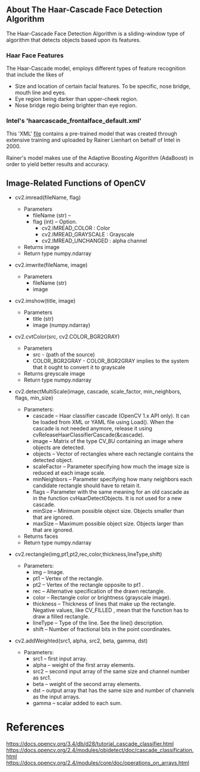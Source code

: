 ## About The Haar-Cascade Face Detection Algorithm

The Haar-Cascade Face Detection Algorithm is a sliding-window type of algorithm that detects objects based upon its features.

### Haar Face Features

The Haar-Cascade model, employs different types of feature recognition that include the likes of
- Size and location of certain facial features. To be specific, nose bridge, mouth line and eyes.
- Eye region being darker than upper-cheek region.
- Nose bridge regio being brighter than eye region.

### Intel's 'haarcascade_frontalface_default.xml'

This 'XML'  [file](https://github.com/opencv/opencv/blob/master/data/haarcascades/haarcascade_frontalface_default.xml) contains a pre-trained model that was created through extensive training and uploaded by Rainer Lienhart on behalf of Intel in 2000. 

Rainer's model makes use of the Adaptive Boosting Algorithm (AdaBoost) in order to yield better results and accuracy.


## Image-Related Functions of OpenCV

- cv2.imread(fileName, flag)
  - Parameters
    - fileName (str) –
    - flag (int) – Option.
      - cv2.IMREAD_COLOR : Color 
      - cv2.IMREAD_GRAYSCALE : Grayscale 
      - cv2.IMREAD_UNCHANGED : alpha channel 
  - Returns image
  - Return type numpy.ndarray

- cv2.imwrite(fileName, image)
  - Parameters
    - fileName (str) 
    - image

- cv2.imshow(title, image)
  - Parameters
    - title (str)
    - image (numpy.ndarray)
    
- cv2.cvtColor(src, cv2.COLOR_BGR2GRAY)
  - Parameters
    - src - (path of the source)
    - COLOR_BGR2GRAY - COLOR_BGR2GRAY implies to the system that it ought to convert it to grayscale
  - Returns greyscale image 
  - Return type numpy.ndarray
  
- cv2.detectMultiScale(image, cascade, scale_factor, min_neighbors, flags, min_size)
    - Parameters:	
      - cascade – Haar classifier cascade (OpenCV 1.x API only). It can be loaded from XML or YAML file using Load(). When the cascade is not needed anymore, release it using cvReleaseHaarClassifierCascade(&cascade).
      - image – Matrix of the type CV_8U containing an image where objects are detected.
      - objects – Vector of rectangles where each rectangle contains the detected object.
      - scaleFactor – Parameter specifying how much the image size is reduced at each image scale.
      - minNeighbors – Parameter specifying how many neighbors each candidate rectangle should have to retain it.
      - flags – Parameter with the same meaning for an old cascade as in the function cvHaarDetectObjects. It is not used for a new cascade.
      - minSize – Minimum possible object size. Objects smaller than that are ignored.
      - maxSize – Maximum possible object size. Objects larger than that are ignored.
    - Returns faces
    - Return type numpy.ndarray
 
 - cv2.rectangle(img,pt1,pt2,rec,color,thickness,lineType,shift)
    - Parameters:
      - img – Image.
      - pt1 – Vertex of the rectangle.
      - pt2 – Vertex of the rectangle opposite to pt1 .
      - rec – Alternative specification of the drawn rectangle.
      - color – Rectangle color or brightness (grayscale image).
      - thickness – Thickness of lines that make up the rectangle. Negative values, like CV_FILLED , mean that the function has to draw a filled rectangle.
      - lineType – Type of the line. See the line() description.
      - shift – Number of fractional bits in the point coordinates.

  - cv2.addWeighted(src1, alpha, src2, beta, gamma, dst)
    - Parameters:	
      - src1 – first input array.
      - alpha – weight of the first array elements.
      - src2 – second input array of the same size and channel number as src1.
      - beta – weight of the second array elements.
      - dst – output array that has the same size and number of channels as the input arrays.
      - gamma – scalar added to each sum.
      
# References

https://docs.opencv.org/3.4/db/d28/tutorial_cascade_classifier.html
https://docs.opencv.org/2.4/modules/objdetect/doc/cascade_classification.html
https://docs.opencv.org/2.4/modules/core/doc/operations_on_arrays.html